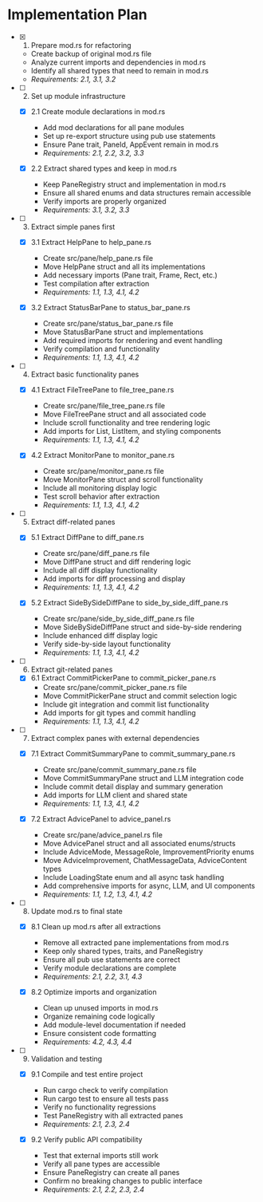 # Implementation Plan

- [x] 1. Prepare mod.rs for refactoring
  - Create backup of original mod.rs file
  - Analyze current imports and dependencies in mod.rs
  - Identify all shared types that need to remain in mod.rs
  - _Requirements: 2.1, 3.1, 3.2_

- [ ] 2. Set up module infrastructure
  - [x] 2.1 Create module declarations in mod.rs
    - Add mod declarations for all pane modules
    - Set up re-export structure using pub use statements
    - Ensure Pane trait, PaneId, AppEvent remain in mod.rs
    - _Requirements: 2.1, 2.2, 3.2, 3.3_

  - [x] 2.2 Extract shared types and keep in mod.rs
    - Keep PaneRegistry struct and implementation in mod.rs
    - Ensure all shared enums and data structures remain accessible
    - Verify imports are properly organized
    - _Requirements: 3.1, 3.2, 3.3_

- [ ] 3. Extract simple panes first
  - [x] 3.1 Extract HelpPane to help_pane.rs
    - Create src/pane/help_pane.rs file
    - Move HelpPane struct and all its implementations
    - Add necessary imports (Pane trait, Frame, Rect, etc.)
    - Test compilation after extraction
    - _Requirements: 1.1, 1.3, 4.1, 4.2_

  - [x] 3.2 Extract StatusBarPane to status_bar_pane.rs
    - Create src/pane/status_bar_pane.rs file
    - Move StatusBarPane struct and implementations
    - Add required imports for rendering and event handling
    - Verify compilation and functionality
    - _Requirements: 1.1, 1.3, 4.1, 4.2_

- [ ] 4. Extract basic functionality panes
  - [x] 4.1 Extract FileTreePane to file_tree_pane.rs
    - Create src/pane/file_tree_pane.rs file
    - Move FileTreePane struct and all associated code
    - Include scroll functionality and tree rendering logic
    - Add imports for List, ListItem, and styling components
    - _Requirements: 1.1, 1.3, 4.1, 4.2_

  - [x] 4.2 Extract MonitorPane to monitor_pane.rs
    - Create src/pane/monitor_pane.rs file
    - Move MonitorPane struct and scroll functionality
    - Include all monitoring display logic
    - Test scroll behavior after extraction
    - _Requirements: 1.1, 1.3, 4.1, 4.2_

- [ ] 5. Extract diff-related panes
  - [x] 5.1 Extract DiffPane to diff_pane.rs
    - Create src/pane/diff_pane.rs file
    - Move DiffPane struct and diff rendering logic
    - Include all diff display functionality
    - Add imports for diff processing and display
    - _Requirements: 1.1, 1.3, 4.1, 4.2_

  - [x] 5.2 Extract SideBySideDiffPane to side_by_side_diff_pane.rs
    - Create src/pane/side_by_side_diff_pane.rs file
    - Move SideBySideDiffPane struct and side-by-side rendering
    - Include enhanced diff display logic
    - Verify side-by-side layout functionality
    - _Requirements: 1.1, 1.3, 4.1, 4.2_

- [ ] 6. Extract git-related panes
  - [x] 6.1 Extract CommitPickerPane to commit_picker_pane.rs
    - Create src/pane/commit_picker_pane.rs file
    - Move CommitPickerPane struct and commit selection logic
    - Include git integration and commit list functionality
    - Add imports for git types and commit handling
    - _Requirements: 1.1, 1.3, 4.1, 4.2_

- [ ] 7. Extract complex panes with external dependencies
  - [x] 7.1 Extract CommitSummaryPane to commit_summary_pane.rs
    - Create src/pane/commit_summary_pane.rs file
    - Move CommitSummaryPane struct and LLM integration code
    - Include commit detail display and summary generation
    - Add imports for LLM client and shared state
    - _Requirements: 1.1, 1.3, 4.1, 4.2_

  - [x] 7.2 Extract AdvicePanel to advice_panel.rs
    - Create src/pane/advice_panel.rs file
    - Move AdvicePanel struct and all associated enums/structs
    - Include AdviceMode, MessageRole, ImprovementPriority enums
    - Move AdviceImprovement, ChatMessageData, AdviceContent types
    - Include LoadingState enum and all async task handling
    - Add comprehensive imports for async, LLM, and UI components
    - _Requirements: 1.1, 1.2, 1.3, 4.1, 4.2_

- [ ] 8. Update mod.rs to final state
  - [x] 8.1 Clean up mod.rs after all extractions
    - Remove all extracted pane implementations from mod.rs
    - Keep only shared types, traits, and PaneRegistry
    - Ensure all pub use statements are correct
    - Verify module declarations are complete
    - _Requirements: 2.1, 2.2, 3.1, 4.3_

  - [x] 8.2 Optimize imports and organization
    - Clean up unused imports in mod.rs
    - Organize remaining code logically
    - Add module-level documentation if needed
    - Ensure consistent code formatting
    - _Requirements: 4.2, 4.3, 4.4_

- [ ] 9. Validation and testing
  - [x] 9.1 Compile and test entire project
    - Run cargo check to verify compilation
    - Run cargo test to ensure all tests pass
    - Verify no functionality regressions
    - Test PaneRegistry with all extracted panes
    - _Requirements: 2.1, 2.3, 2.4_

  - [x] 9.2 Verify public API compatibility
    - Test that external imports still work
    - Verify all pane types are accessible
    - Ensure PaneRegistry can create all panes
    - Confirm no breaking changes to public interface
    - _Requirements: 2.1, 2.2, 2.3, 2.4_